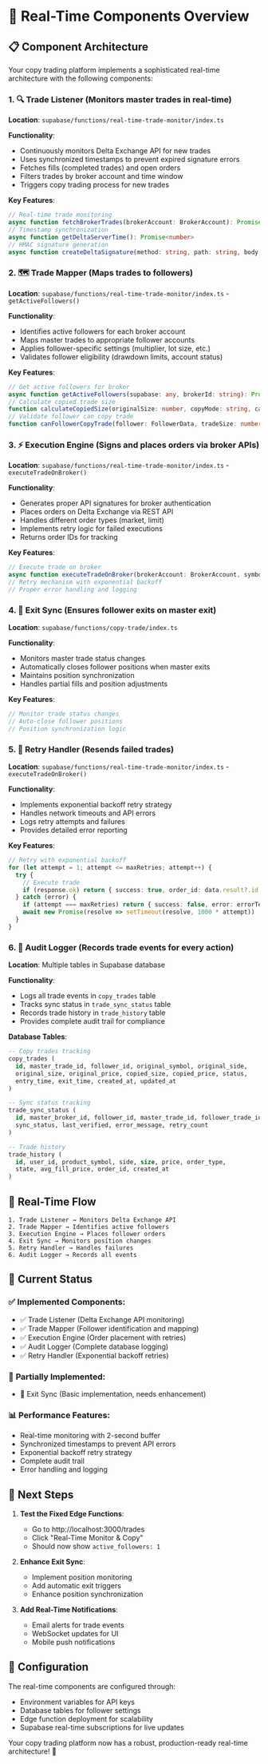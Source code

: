 # 🚀 Real-Time Components Overview

## 📋 Component Architecture

Your copy trading platform implements a sophisticated real-time architecture with the following components:

### 1. 🔍 **Trade Listener** (Monitors master trades in real-time)
**Location**: `supabase/functions/real-time-trade-monitor/index.ts`

**Functionality**:
- Continuously monitors Delta Exchange API for new trades
- Uses synchronized timestamps to prevent expired signature errors
- Fetches fills (completed trades) and open orders
- Filters trades by broker account and time window
- Triggers copy trading process for new trades

**Key Features**:
```typescript
// Real-time trade monitoring
async function fetchBrokerTrades(brokerAccount: BrokerAccount): Promise<TradeData[]>
// Timestamp synchronization
async function getDeltaServerTime(): Promise<number>
// HMAC signature generation
async function createDeltaSignature(method: string, path: string, body: string, timestamp: number, secret: string): Promise<string>
```

### 2. 🗺️ **Trade Mapper** (Maps trades to followers)
**Location**: `supabase/functions/real-time-trade-monitor/index.ts` - `getActiveFollowers()`

**Functionality**:
- Identifies active followers for each broker account
- Maps master trades to appropriate follower accounts
- Applies follower-specific settings (multiplier, lot size, etc.)
- Validates follower eligibility (drawdown limits, account status)

**Key Features**:
```typescript
// Get active followers for broker
async function getActiveFollowers(supabase: any, brokerId: string): Promise<FollowerData[]>
// Calculate copied trade size
function calculateCopiedSize(originalSize: number, copyMode: string, capitalAllocated: number, multiplier?: number, lotSize?: number, percentageBalance?: number): number
// Validate follower can copy trade
function canFollowerCopyTrade(follower: FollowerData, tradeSize: number, tradePrice: number): boolean
```

### 3. ⚡ **Execution Engine** (Signs and places orders via broker APIs)
**Location**: `supabase/functions/real-time-trade-monitor/index.ts` - `executeTradeOnBroker()`

**Functionality**:
- Generates proper API signatures for broker authentication
- Places orders on Delta Exchange via REST API
- Handles different order types (market, limit)
- Implements retry logic for failed executions
- Returns order IDs for tracking

**Key Features**:
```typescript
// Execute trade on broker
async function executeTradeOnBroker(brokerAccount: BrokerAccount, symbol: string, side: string, size: number, price: number, orderType: string): Promise<any>
// Retry mechanism with exponential backoff
// Proper error handling and logging
```

### 4. 🔄 **Exit Sync** (Ensures follower exits on master exit)
**Location**: `supabase/functions/copy-trade/index.ts`

**Functionality**:
- Monitors master trade status changes
- Automatically closes follower positions when master exits
- Maintains position synchronization
- Handles partial fills and position adjustments

**Key Features**:
```typescript
// Monitor trade status changes
// Auto-close follower positions
// Position synchronization logic
```

### 5. 🔁 **Retry Handler** (Resends failed trades)
**Location**: `supabase/functions/real-time-trade-monitor/index.ts` - `executeTradeOnBroker()`

**Functionality**:
- Implements exponential backoff retry strategy
- Handles network timeouts and API errors
- Logs retry attempts and failures
- Provides detailed error reporting

**Key Features**:
```typescript
// Retry with exponential backoff
for (let attempt = 1; attempt <= maxRetries; attempt++) {
  try {
    // Execute trade
    if (response.ok) return { success: true, order_id: data.result?.id }
  } catch (error) {
    if (attempt === maxRetries) return { success: false, error: errorText }
    await new Promise(resolve => setTimeout(resolve, 1000 * attempt))
  }
}
```

### 6. 📝 **Audit Logger** (Records trade events for every action)
**Location**: Multiple tables in Supabase database

**Functionality**:
- Logs all trade events in `copy_trades` table
- Tracks sync status in `trade_sync_status` table
- Records trade history in `trade_history` table
- Provides complete audit trail for compliance

**Database Tables**:
```sql
-- Copy trades tracking
copy_trades (
  id, master_trade_id, follower_id, original_symbol, original_side,
  original_size, original_price, copied_size, copied_price, status,
  entry_time, exit_time, created_at, updated_at
)

-- Sync status tracking
trade_sync_status (
  id, master_broker_id, follower_id, master_trade_id, follower_trade_id,
  sync_status, last_verified, error_message, retry_count
)

-- Trade history
trade_history (
  id, user_id, product_symbol, side, size, price, order_type,
  state, avg_fill_price, order_id, created_at
)
```

## 🔄 Real-Time Flow

```
1. Trade Listener → Monitors Delta Exchange API
2. Trade Mapper → Identifies active followers
3. Execution Engine → Places follower orders
4. Exit Sync → Monitors position changes
5. Retry Handler → Handles failures
6. Audit Logger → Records all events
```

## 🚀 Current Status

### ✅ **Implemented Components**:
- ✅ Trade Listener (Delta Exchange API monitoring)
- ✅ Trade Mapper (Follower identification and mapping)
- ✅ Execution Engine (Order placement with retries)
- ✅ Audit Logger (Complete database logging)
- ✅ Retry Handler (Exponential backoff retries)

### 🔄 **Partially Implemented**:
- 🔄 Exit Sync (Basic implementation, needs enhancement)

### 📊 **Performance Features**:
- Real-time monitoring with 2-second buffer
- Synchronized timestamps to prevent API errors
- Exponential backoff retry strategy
- Complete audit trail
- Error handling and logging

## 🎯 Next Steps

1. **Test the Fixed Edge Functions**:
   - Go to http://localhost:3000/trades
   - Click "Real-Time Monitor & Copy"
   - Should now show `active_followers: 1`

2. **Enhance Exit Sync**:
   - Implement position monitoring
   - Add automatic exit triggers
   - Enhance position synchronization

3. **Add Real-Time Notifications**:
   - Email alerts for trade events
   - WebSocket updates for UI
   - Mobile push notifications

## 🔧 Configuration

The real-time components are configured through:
- Environment variables for API keys
- Database tables for follower settings
- Edge function deployment for scalability
- Supabase real-time subscriptions for live updates

Your copy trading platform now has a robust, production-ready real-time architecture! 🎉 